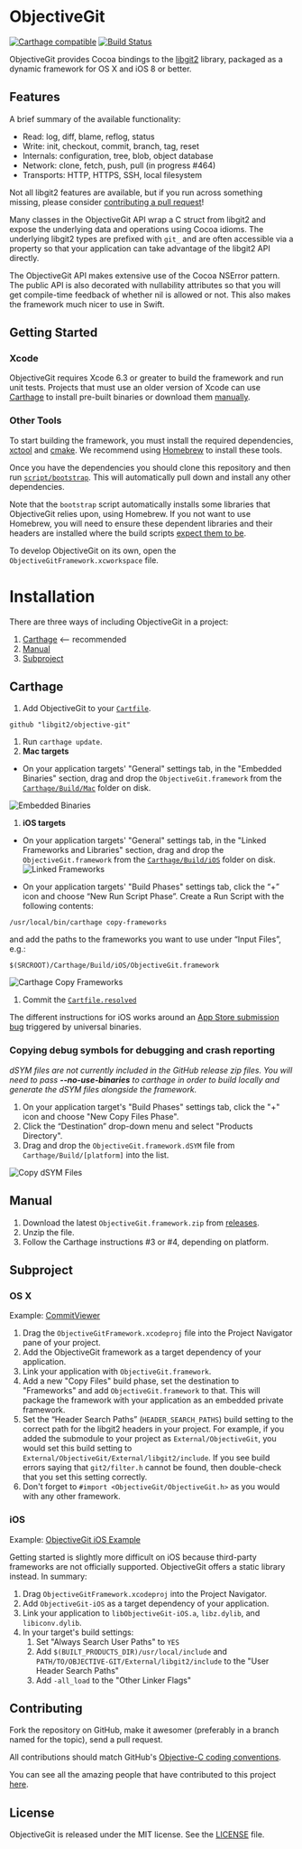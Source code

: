 # ObjectiveGit

[![Carthage compatible](https://img.shields.io/badge/Carthage-compatible-4BC51D.svg?style=flat)](https://github.com/Carthage/Carthage)
[![Build Status](https://travis-ci.org/libgit2/objective-git.svg?branch=master)](https://travis-ci.org/libgit2/objective-git)

ObjectiveGit provides Cocoa bindings to the
[libgit2](https://github.com/libgit2/libgit2) library, packaged as a dynamic framework for OS X and iOS 8 or better.

## Features

A brief summary of the available functionality:

* Read: log, diff, blame, reflog, status
* Write: init, checkout, commit, branch, tag, reset
* Internals: configuration, tree, blob, object database
* Network: clone, fetch, push, pull (in progress #464)
* Transports: HTTP, HTTPS, SSH, local filesystem

Not all libgit2 features are available, but if you run across something missing, please consider [contributing a pull request](#contributing)!

Many classes in the ObjectiveGit API wrap a C struct from libgit2 and expose the underlying data and operations using Cocoa idioms. The underlying libgit2 types are prefixed with `git_` and are often accessible via a property so that your application can take advantage of the libgit2 API directly.

The ObjectiveGit API makes extensive use of the Cocoa NSError pattern. The public API is also decorated with nullability attributes so that you will get compile-time feedback of whether nil is allowed or not. This also makes the framework much nicer to use in Swift.

## Getting Started

### Xcode

ObjectiveGit requires Xcode 6.3 or greater to build the framework and run unit tests. Projects that must use an older version of Xcode can use 
[Carthage](#carthage) to install pre-built binaries
or download them [manually](#manually).

### Other Tools

To start building the framework, you must install the required dependencies, 
[xctool](https://github.com/facebook/xctool) and 
[cmake](https://github.com/Kitware/CMake). We recommend using 
[Homebrew](http://brew.sh) to install these tools. 

Once you have the dependencies you should clone this repository and then run [`script/bootstrap`](script/bootstrap). This will automatically pull down and install any other
dependencies.

Note that the `bootstrap` script automatically installs some libraries that ObjectiveGit relies upon, using Homebrew. If you not want to use Homebrew, you will need to ensure these dependent libraries and their headers are installed where the build scripts [expect them to be](https://github.com/libgit2/objective-git/blob/master/script/bootstrap#L80-L99).

To develop ObjectiveGit on its own, open the `ObjectiveGitFramework.xcworkspace` file.

# Installation

There are three ways of including ObjectiveGit in a project:

1. [Carthage](#carthage) <-- recommended
1. [Manual](#manual)
1. [Subproject](#subproject)


## Carthage


1. Add ObjectiveGit to your [`Cartfile`](https://github.com/Carthage/Carthage/blob/master/Documentation/Artifacts.md#cartfile).

  ```
  github "libgit2/objective-git"
  ```

1. Run `carthage update`.
1. **Mac targets**
  * On your application targets' "General" settings tab, in the "Embedded Binaries" section, drag and drop the `ObjectiveGit.framework` from the [`Carthage/Build/Mac`](https://github.com/Carthage/Carthage/blob/master/Documentation/Artifacts.md#carthagebuild) folder on disk.

  ![Embedded Binaries](http://imgur.com/W9EVyIX.png)

1. **iOS targets**
  * On your application targets' "General" settings tab, in the "Linked Frameworks and Libraries" section, drag and drop the `ObjectiveGit.framework` from the [`Carthage/Build/iOS`](https://github.com/Carthage/Carthage/blob/master/Documentation/Artifacts.md#carthagebuild) folder on disk.
  ![Linked Frameworks](http://i.imgur.com/y4caRw0.png)
  
  * On your application targets' "Build Phases" settings tab, click the “+” icon and choose “New Run Script Phase”. Create a Run Script with the following contents:

  ```
  /usr/local/bin/carthage copy-frameworks
  ```

  and add the paths to the frameworks you want to use under “Input Files”, e.g.:

  ```
  $(SRCROOT)/Carthage/Build/iOS/ObjectiveGit.framework
  ```

  ![Carthage Copy Frameworks](http://i.imgur.com/zXai6rb.png)

1. Commit the [`Cartfile.resolved`](https://github.com/Carthage/Carthage/blob/master/Documentation/Artifacts.md#cartfileresolved)

The different instructions for iOS works around an [App Store submission bug](http://www.openradar.me/radar?id=6409498411401216) triggered by universal binaries.


### Copying debug symbols for debugging and crash reporting

_dSYM files are not currently included in the GitHub release zip files. You will need to pass **--no-use-binaries** to carthage in order to build locally and generate the dSYM files alongside the framework._

1. On your application target's "Build Phases" settings tab, click the "+" icon and choose "New Copy Files Phase".
2. Click the “Destination” drop-down menu and select "Products Directory".
3. Drag and drop the `ObjectiveGit.framework.dSYM` file from `Carthage/Build/[platform]` into the list.

![Copy dSYM Files](http://i.imgur.com/WKJdHHQ.png)


## Manual

1. Download the latest `ObjectiveGit.framework.zip` from [releases](https://github.com/libgit2/objective-git/releases).
1. Unzip the file.
1. Follow the Carthage instructions #3 or #4, depending on platform.


## Subproject

### OS X

Example: [CommitViewer](https://github.com/Abizern/CommitViewer)

1. Drag the `ObjectiveGitFramework.xcodeproj` file into the Project Navigator pane of your project.
1. Add the ObjectiveGit framework as a target dependency of your application.
1. Link your application with `ObjectiveGit.framework`.
1. Add a new "Copy Files" build phase, set the destination to "Frameworks" and add `ObjectiveGit.framework` to that. This will package the framework with your application as an embedded private framework.
1. Set the “Header Search Paths” (`HEADER_SEARCH_PATHS`) build setting to the correct path for the libgit2 headers in your project. For example, if you added the submodule to your project as `External/ObjectiveGit`, you would set this build setting to `External/ObjectiveGit/External/libgit2/include`. If you see build errors saying that `git2/filter.h` cannot be found, then double-check that you set this setting correctly.
1. Don't forget to `#import <ObjectiveGit/ObjectiveGit.h>` as you would with any other framework.

### iOS

Example: [ObjectiveGit iOS Example](https://github.com/Raekye/ObjectiveGit-iOS-Example)

Getting started is slightly more difficult on iOS because third-party frameworks are not officially supported. ObjectiveGit offers a static library instead. In summary:

1. Drag `ObjectiveGitFramework.xcodeproj` into the Project Navigator.
1. Add `ObjectiveGit-iOS` as a target dependency of your application.
1. Link your application to `libObjectiveGit-iOS.a`, `libz.dylib`, and `libiconv.dylib`.
1. In your target's build settings:
    1. Set "Always Search User Paths" to `YES`
    1. Add `$(BUILT_PRODUCTS_DIR)/usr/local/include` and
       `PATH/TO/OBJECTIVE-GIT/External/libgit2/include` to the "User Header
       Search Paths"
    1. Add `-all_load` to the "Other Linker Flags"


## Contributing

Fork the repository on GitHub, make it awesomer (preferably in a branch named for the topic), send a pull request.

All contributions should match GitHub's [Objective-C coding
conventions](https://github.com/github/objective-c-conventions).

You can see all the amazing people that have contributed to this project
[here](https://github.com/libgit2/objective-git/contributors).

## License

ObjectiveGit is released under the MIT license. See
the [LICENSE](LICENSE) file.
